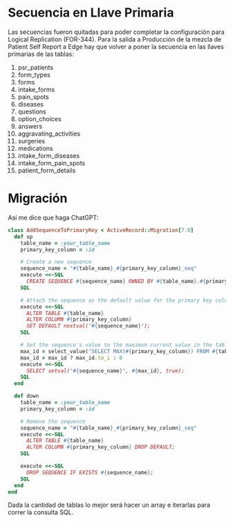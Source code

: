 # Secuencia en Llave Primaria

Las secuencias fueron quitadas para poder completar la configuración para Logical Replication (FOR-344). Para la salida a Producción de la mezcla de Patient Self Report a Edge hay que volver a poner la secuencia en las llaves primarias de las tablas:

1. psr_patients
2. form_types
3. forms
4. intake_forms
5. pain_spots
6. diseases
7. questions
8. option_choices
9. answers
10. aggravating_activities
11. surgeries
12. medications
13. intake_form_diseases
14. intake_form_pain_spots
15. patient_form_details

# Migración

Así me dice que haga ChatGPT:
```ruby
class AddSequenceToPrimaryKey < ActiveRecord::Migration[7.0]
  def up
    table_name = :your_table_name
    primary_key_column = :id

    # Create a new sequence
    sequence_name = "#{table_name}_#{primary_key_column}_seq"
    execute <<-SQL
      CREATE SEQUENCE #{sequence_name} OWNED BY #{table_name}.#{primary_key_column};
    SQL

    # Attach the sequence as the default value for the primary key column
    execute <<-SQL
      ALTER TABLE #{table_name}
      ALTER COLUMN #{primary_key_column}
      SET DEFAULT nextval('#{sequence_name}');
    SQL

    # Set the sequence's value to the maximum current value in the table
    max_id = select_value("SELECT MAX(#{primary_key_column}) FROM #{table_name}")
    max_id = max_id ? max_id.to_i : 0
    execute <<-SQL
      SELECT setval('#{sequence_name}', #{max_id}, true);
    SQL
  end

  def down
    table_name = :your_table_name
    primary_key_column = :id

    # Remove the sequence
    sequence_name = "#{table_name}_#{primary_key_column}_seq"
    execute <<-SQL
      ALTER TABLE #{table_name}
      ALTER COLUMN #{primary_key_column} DROP DEFAULT;
    SQL

    execute <<-SQL
      DROP SEQUENCE IF EXISTS #{sequence_name};
    SQL
  end
end
```

Dada la cantidad de tablas lo mejor será hacer un array e iterarlas para correr la consulta SQL.